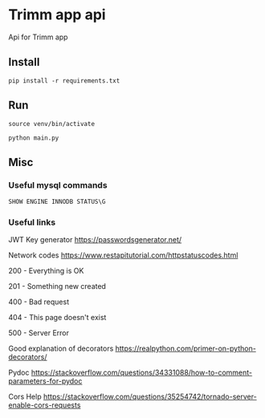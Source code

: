 # Trimm app api
Api for Trimm app

## Install
`pip install -r requirements.txt`

## Run
`source venv/bin/activate`

`python main.py`



## Misc

### Useful mysql commands

```sql
SHOW ENGINE INNODB STATUS\G
```

### Useful links

JWT Key generator
https://passwordsgenerator.net/

Network codes
https://www.restapitutorial.com/httpstatuscodes.html

200 - Everything is OK

201 - Something new created

400 - Bad request

404 - This page doesn't exist

500 - Server Error

Good explanation of decorators
https://realpython.com/primer-on-python-decorators/ 

Pydoc
https://stackoverflow.com/questions/34331088/how-to-comment-parameters-for-pydoc

Cors Help
https://stackoverflow.com/questions/35254742/tornado-server-enable-cors-requests
